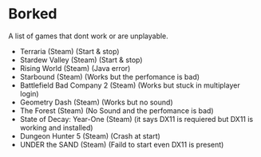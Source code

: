 # Borked

A list of games that dont work or are unplayable.

- Terraria (Steam) (Start & stop)
- Stardew Valley (Steam) (Start & stop)
- Rising World (Steam) (Java error)
- Starbound (Steam) (Works but the perfomance is bad)
- Battlefield Bad Company 2 (Steam) (Works but stuck in multiplayer login)
- Geometry Dash (Steam) (Works but no sound)
- The Forest (Steam) (No Sound and the perfomance is bad)
- State of Decay: Year-One (Steam) (it says DX11 is requiered but DX11 is working and installed)
- Dungeon Hunter 5 (Steam) (Crash at start)
- UNDER the SAND (Steam) (Faild to start even DX11 is present)
